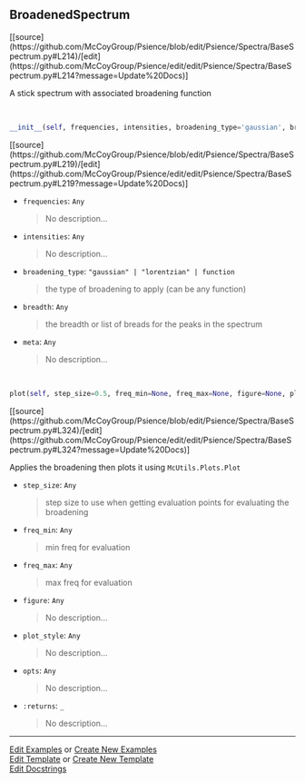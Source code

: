 ## <a id="Psience.Spectra.BaseSpectrum.BroadenedSpectrum">BroadenedSpectrum</a> 
<div class="docs-source-link" markdown="1">
[[source](https://github.com/McCoyGroup/Psience/blob/edit/Psience/Spectra/BaseSpectrum.py#L214)/[edit](https://github.com/McCoyGroup/Psience/edit/edit/Psience/Spectra/BaseSpectrum.py#L214?message=Update%20Docs)]
</div>

A stick spectrum with associated broadening function

<a id="Psience.Spectra.BaseSpectrum.BroadenedSpectrum.__init__" class="docs-object-method">&nbsp;</a> 
```python
__init__(self, frequencies, intensities, broadening_type='gaussian', breadth=10, **meta): 
```
<div class="docs-source-link" markdown="1">
[[source](https://github.com/McCoyGroup/Psience/blob/edit/Psience/Spectra/BaseSpectrum.py#L219)/[edit](https://github.com/McCoyGroup/Psience/edit/edit/Psience/Spectra/BaseSpectrum.py#L219?message=Update%20Docs)]
</div>


- `frequencies`: `Any`
    >No description...
- `intensities`: `Any`
    >No description...
- `broadening_type`: `"gaussian" | "lorentzian" | function`
    >the type of broadening to apply (can be any function)
- `breadth`: `Any`
    >the breadth or list of breads for the peaks in the spectrum
- `meta`: `Any`
    >No description...

<a id="Psience.Spectra.BaseSpectrum.BroadenedSpectrum.plot" class="docs-object-method">&nbsp;</a> 
```python
plot(self, step_size=0.5, freq_min=None, freq_max=None, figure=None, plot_style=None, **opts): 
```
<div class="docs-source-link" markdown="1">
[[source](https://github.com/McCoyGroup/Psience/blob/edit/Psience/Spectra/BaseSpectrum.py#L324)/[edit](https://github.com/McCoyGroup/Psience/edit/edit/Psience/Spectra/BaseSpectrum.py#L324?message=Update%20Docs)]
</div>

Applies the broadening then plots it using `McUtils.Plots.Plot`
- `step_size`: `Any`
    >step size to use when getting evaluation points for evaluating the broadening
- `freq_min`: `Any`
    >min freq for evaluation
- `freq_max`: `Any`
    >max freq for evaluation
- `figure`: `Any`
    >No description...
- `plot_style`: `Any`
    >No description...
- `opts`: `Any`
    >No description...
- `:returns`: `_`
    >No description...



___

[Edit Examples](https://github.com/McCoyGroup/Psience/edit/gh-pages/ci/examples/ci/docs/Psience/Spectra/BaseSpectrum/BroadenedSpectrum.md) or 
[Create New Examples](https://github.com/McCoyGroup/Psience/new/gh-pages/?filename=ci/examples/ci/docs/Psience/Spectra/BaseSpectrum/BroadenedSpectrum.md) <br/>
[Edit Template](https://github.com/McCoyGroup/Psience/edit/gh-pages/ci/docs/ci/docs/Psience/Spectra/BaseSpectrum/BroadenedSpectrum.md) or 
[Create New Template](https://github.com/McCoyGroup/Psience/new/gh-pages/?filename=ci/docs/templates/ci/docs/Psience/Spectra/BaseSpectrum/BroadenedSpectrum.md) <br/>
[Edit Docstrings](https://github.com/McCoyGroup/Psience/edit/edit/Psience/Spectra/BaseSpectrum.py#L214?message=Update%20Docs)